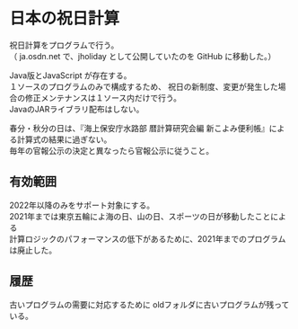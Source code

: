 # 日本の祝日計算

祝日計算をプログラムで行う。<br/>
（ ja.osdn.net で、jholiday として公開していたのを GitHub に移動した。）

Java版とJavaScript が存在する。<br/>
１ソースのプログラムのみで構成するため、 祝日の新制度、変更が発生した場合の修正メンテナンスは１ソース内だけで行う。<br/>
JavaのJARライブラリ配布はしない。


春分・秋分の日は、『海上保安庁水路部 暦計算研究会編 新こよみ便利帳』による計算式の結果に過ぎない。<br/>
毎年の官報公示の決定と異なったら官報公示に従うこと。

## 有効範囲
2022年以降のみをサポート対象にする。<br/>
2021年までは東京五輪によ海の日、山の日、スポーツの日が移動したことによる<br/>
計算ロジックのパフォーマンスの低下があるために、2021年までのプログラムは廃止した。<br/>

## 履歴
古いプログラムの需要に対応するために oldフォルダに古いプログラムが残っている。

